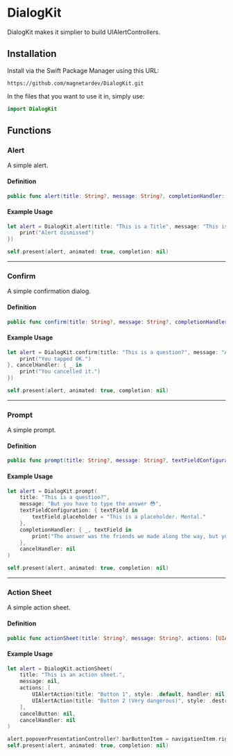# DialogKit

DialogKit makes it simplier to build UIAlertControllers.

## Installation
Install via the Swift Package Manager using this URL:
```
https://github.com/magnetardev/DialogKit.git
```

In the files that you want to use it in, simply use:
```swift
import DialogKit
```
## Functions

### Alert
A simple alert.

#### Definition

```swift
public func alert(title: String?, message: String?, completionHandler: ((UIAlertAction) -> Void)?) -> UIAlertController
```

#### Example Usage
```swift
let alert = DialogKit.alert(title: "This is a Title", message: "This is a message", completionHandler: { _ in
    print("Alert dismissed")
})

self.present(alert, animated: true, completion: nil)
```
---

### Confirm
A simple confirmation dialog.

#### Definition

```swift
public func confirm(title: String?, message: String?, completionHandler: ((UIAlertAction) -> Void)?, cancelHandler: ((UIAlertAction) -> Void)?) -> UIAlertController
```

#### Example Usage
```swift
let alert = DialogKit.confirm(title: "This is a question?", message: "Are you sure?", completionHandler: { _ in
    print("You tapped OK.")
}, cancelHandler: { _ in
    print("You cancelled it.")
})

self.present(alert, animated: true, completion: nil)
```

---
### Prompt
A simple prompt.

#### Definition

```swift
public func prompt(title: String?, message: String?, textFieldConfiguration: ((UITextField) -> Void)?, completionHandler: ((UIAlertAction, UITextField) -> Void)?, cancelHandler: ((UIAlertAction) -> Void)?) -> UIAlertController
```

#### Example Usage
```swift
let alert = DialogKit.prompt(
    title: "This is a question?", 
    message: "But you have to type the answer 😳", 
    textFieldConfiguration: { textField in
        textField.placeholder = "This is a placeholder. Mental."
    }, 
    completionHandler: { _, textField in
        print("The answer was the friends we made along the way, but you said \(textField.text)")
    }, 
    cancelHandler: nil
)

self.present(alert, animated: true, completion: nil)
```

---
### Action Sheet
A simple action sheet.

#### Definition

```swift
public func actionSheet(title: String?, message: String?, actions: [UIAlertAction]?, cancelButton: Bool? = true, cancelHandler: ((UIAlertAction) -> Void)?) -> UIAlertController
```

#### Example Usage
```swift
let alert = DialogKit.actionSheet(
    title: "This is an action sheet.",
    message: nil, 
    actions: [
        UIAlertAction(title: "Button 1", style: .default, handler: nil), 
        UIAlertAction(title: "Button 2 (Very dangerous)", style: .destructive, handler: nil)
    ],
    cancelButton: nil,
    cancelHandler: nil
)

alert.popoverPresentationController?.barButtonItem = navigationItem.rightBarButtonItem
self.present(alert, animated: true, completion: nil)
```
